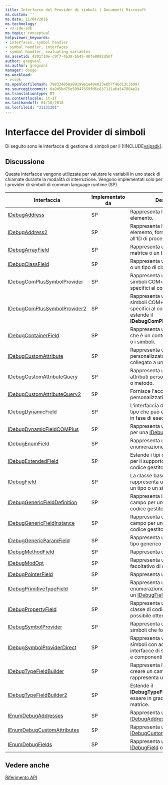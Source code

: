 ```yaml
---
title: Interfacce del Provider di simboli | Documenti Microsoft
ms.custom: ''
ms.date: 11/04/2016
ms.technology:
- vs-ide-sdk
ms.topic: conceptual
helpviewer_keywords:
- interfaces, symbol handler
- symbol handler, interfaces
- symbol handler, evaluating variables
ms.assetid: 4201f10e-c9f7-4b38-bb45-40fe0082d5bf
author: gregvanl
ms.author: gregvanl
manager: douge
ms.workload:
- vssdk
ms.openlocfilehash: 798334058a89199e1e40e023e0b7f46d13c36997
ms.sourcegitcommit: 6a9d5bd75e50947659fd6c837111a6a547884e2a
ms.translationtype: MT
ms.contentlocale: it-IT
ms.lasthandoff: 04/16/2018
ms.locfileid: "31131301"
---
```

# <a name="symbol-provider-interfaces"></a>Interfacce del Provider di simboli
Di seguito sono le interfacce di gestione di simboli per il [!INCLUDE[vsipsdk](../../../extensibility/includes/vsipsdk_md.md)].  
  
## <a name="discussion"></a>Discussione  
 Queste interfacce vengono utilizzate per valutare le variabili in uno stack di chiamate durante la modalità di interruzione. Vengono implementati solo per i provider di simboli di common language runtime (SP).  
  
|Interfaccia|Implementato da|Descrizione|  
|---------------|--------------------|-----------------|  
|[IDebugAddress](../../../extensibility/debugger/reference/idebugaddress.md)|SP|Rappresenta l'indirizzo di un elemento.|  
|[IDebugAddress2](../../../extensibility/debugger/reference/idebugaddress2.md)|SP|Rappresenta l'indirizzo di un elemento, fornendo l'accesso all'ID di processo.|  
|[IDebugArrayField](../../../extensibility/debugger/reference/idebugarrayfield.md)|SP|Rappresenta un simbolo di matrice o un tipo di matrice.|  
|[IDebugClassField](../../../extensibility/debugger/reference/idebugclassfield.md)|SP|Rappresenta un simbolo di classe o un tipo di classe.|  
|[IDebugComPlusSymbolProvider](../../../extensibility/debugger/reference/idebugcomplussymbolprovider.md)|SP|Rappresenta un provider di simboli COM+ con metodi specifici al codice gestito.|  
|[IDebugComPlusSymbolProvider2](../../../extensibility/debugger/reference/idebugcomplussymbolprovider2.md)|SP|Rappresenta un provider di simboli COM+ con metodi specifici al codice gestito ed estende il **IDebugComPlusSymbolProvider**.|  
|[IDebugContainerField](../../../extensibility/debugger/reference/idebugcontainerfield.md)|SP|Rappresenta un simbolo o un tipo che è un contenitore per altri tipi o i simboli.|  
|[IDebugCustomAttribute](../../../extensibility/debugger/reference/idebugcustomattribute.md)|SP|Rappresenta un attributo personalizzato che può essere collegato a un simbolo.|  
|[IDebugCustomAttributeQuery](../../../extensibility/debugger/reference/idebugcustomattributequery.md)|SP|Rappresenta una query per gli attributi personalizzati per un tipo o metodo.|  
|[IDebugCustomAttributeQuery2](../../../extensibility/debugger/reference/idebugcustomattributequery2.md)|SP|Fornisce l'accesso agli attributi personalizzati su un simbolo.|  
|[IDebugDynamicField](../../../extensibility/debugger/reference/idebugdynamicfield.md)|SP|L'interfaccia di base per qualsiasi tipo che può essere determinato in fase di esecuzione.|  
|[IDebugDynamicFieldCOMPlus](../../../extensibility/debugger/reference/idebugdynamicfieldcomplus.md)|SP|Rappresenta un campo dinamico per una [IDebugBinder](../../../extensibility/debugger/reference/idebugbinder.md) oggetto.|  
|[IDebugEnumField](../../../extensibility/debugger/reference/idebugenumfield.md)|SP|Rappresenta un tipo di enumerazione.|  
|[IDebugExtendedField](../../../extensibility/debugger/reference/idebugextendedfield.md)|SP|Estende i tipi di campi disponibili per il supporto dei generics codice gestito.|  
|[IDebugField](../../../extensibility/debugger/reference/idebugfield.md)|SP|La classe base per tutti i campi. rappresenta una descrizione di un tipo o un simbolo.|  
|[IDebugGenericFieldDefinition](../../../extensibility/debugger/reference/idebuggenericfielddefinition.md)|SP|Rappresenta la definizione di un campo per un tipo generico di codice gestito.|  
|[IDebugGenericFieldInstance](../../../extensibility/debugger/reference/idebuggenericfieldinstance.md)|SP|Rappresenta un'istanza di un campo per un tipo generico di codice gestito.|  
|[IDebugGenericParamField](../../../extensibility/debugger/reference/idebuggenericparamfield.md)|SP|Rappresenta un parametro per un tipo generico di codice gestito.|  
|[IDebugMethodField](../../../extensibility/debugger/reference/idebugmethodfield.md)|SP|Rappresenta un metodo.|  
|[IDebugModOpt](../../../extensibility/debugger/reference/idebugmodopt.md)|SP|Rappresenta un modificatore facoltativo di debug.|  
|[IDebugPointerField](../../../extensibility/debugger/reference/idebugpointerfield.md)|SP|Rappresenta un puntatore.|  
|[IDebugPrimitiveTypeField](../../../extensibility/debugger/reference/idebugprimitivetypefield.md)|SP|Rappresenta un valore di enumerazione di tipo primitivo da un [IDebugField](../../../extensibility/debugger/reference/idebugfield.md) interfaccia.|  
|[IDebugPropertyField](../../../extensibility/debugger/reference/idebugpropertyfield.md)|SP|Rappresenta una proprietà di una classe di codice gestito che è possibile ottenere o impostare.|  
|[IDebugSymbolProvider](../../../extensibility/debugger/reference/idebugsymbolprovider.md)|SP|Rappresenta un provider di simboli che fornisce tipi e simboli.|  
|[IDebugSymbolProviderDirect](../../../extensibility/debugger/reference/idebugsymbolproviderdirect.md)|SP|Rappresenta un provider di simboli con accesso diretto alle interfacce di simbolo di metadati e componenti di base.|  
|[IDebugTypeFieldBuilder](../../../extensibility/debugger/reference/idebugtypefieldbuilder.md)|SP|Rappresenta la possibilità di creare un campo che rappresenta un tipo.|  
|[IDebugTypeFieldBuilder2](../../../extensibility/debugger/reference/idebugtypefieldbuilder2.md)|SP|Estende il **IDebugTypeFieldBuilder** per essere in grado di creare tipi di matrice.|  
|[IEnumDebugAddresses](../../../extensibility/debugger/reference/ienumdebugaddresses.md)|SP|Rappresenta una raccolta di [IDebugAddress](../../../extensibility/debugger/reference/idebugaddress.md) oggetti.|  
|[IEnumDebugCustomAttributes](../../../extensibility/debugger/reference/ienumdebugcustomattributes.md)|SP|Rappresenta una raccolta di [IDebugCustomAttribute](../../../extensibility/debugger/reference/idebugcustomattribute.md) oggetti.|  
|[IEnumDebugFields](../../../extensibility/debugger/reference/ienumdebugfields.md)|SP|Rappresenta una raccolta di [IDebugField](../../../extensibility/debugger/reference/idebugfield.md) oggetti.|  
  
## <a name="see-also"></a>Vedere anche  
 [Riferimento API](../../../extensibility/debugger/reference/api-reference-visual-studio-debugging.md)